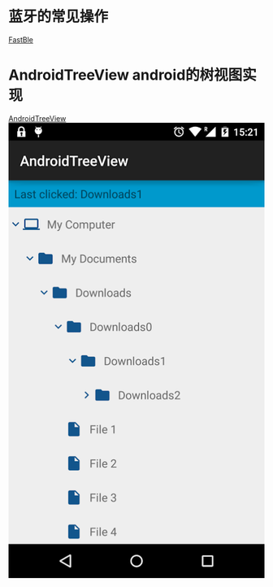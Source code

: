 # 蓝牙的常见操作
[FastBle](https://github.com/Jasonchenlijian/FastBle)

# AndroidTreeView android的树视图实现
[AndroidTreeView](https://github.com/bmelnychuk/AndroidTreeView)
![](/img/AndroidTreeView.webp)